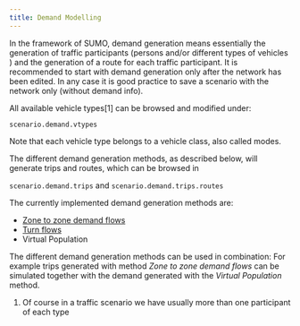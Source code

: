 ```yaml
---
title: Demand Modelling
---
```


In the framework of SUMO, demand generation means essentially the
generation of traffic participants (persons and/or different types of
vehicles ) and the generation of a route for each traffic participant.
It is recommended to start with demand generation only after the network
has been edited. In any case it is good practice to save a scenario with
the network only (without demand info).

All available vehicle types\[1\] can be browsed and modified under:

`scenario.demand.vtypes`

Note that each vehicle type belongs to a vehicle class, also called
modes.

The different demand generation methods, as described below, will
generate trips and routes, which can be browsed in

`scenario.demand.trips` and `scenario.demand.trips.routes`

The currently implemented demand generation methods are:

- [Zone to zone demand flows](../../../Contributed/SUMOPy/Demand/Zone_To_Zone.md)
- [Turn flows](../../../Contributed/SUMOPy/Demand/Turn_Flows.md)
- Virtual Population

The different demand generation methods can be used in combination: For
example trips generated with method *Zone to zone demand flows* can be
simulated together with the demand generated with the *Virtual
Population* method.

1.  Of course in a traffic scenario we have usually more than one
    participant of each type